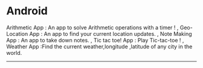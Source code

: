 # Android

 Arithmetic App   : An app to solve Arithmetic operations with a timer !   , 
 Geo-Location App :  An app to find your current location updates.   , 
 Note Making App  : An app to take down notes.   , 
 Tic tac toe! App : Play Tic-tac-toe !   , 
 Weather App      :Find the current weather,longitude ,latitude of any city in the world.
  
  
  ---------------------------------------------------------------------------------------------
  
  
 
